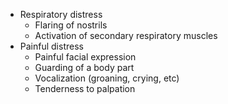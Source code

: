 - Respiratory distress
	- Flaring of nostrils
	- Activation of secondary respiratory muscles
- Painful distress
	- Painful facial expression
	- Guarding of a body part
	- Vocalization (groaning, crying, etc)
	- Tenderness to palpation
